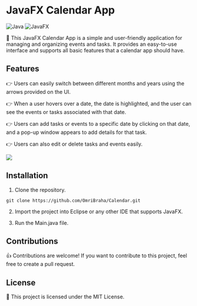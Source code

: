 # JavaFX Calendar App

<p>
  <img src="https://img.shields.io/badge/language-Java-orange.svg" alt="Java">
  <img src="https://img.shields.io/badge/GUI-JavaFX-blue.svg" alt="JavaFX">
</p>

📅 This JavaFX Calendar App is a simple and user-friendly application for managing and organizing events and tasks. It provides an easy-to-use interface and supports all basic features that a calendar app should have. 

## Features

👉 Users can easily switch between different months and years using the arrows provided on the UI.

👉 When a user hovers over a date, the date is highlighted, and the user can see the events or tasks associated with that date.

👉 Users can add tasks or events to a specific date by clicking on that date, and a pop-up window appears to add details for that task.

👉 Users can also edit or delete tasks and events easily.

![](https://media.giphy.com/media/v1.Y2lkPTc5MGI3NjExNTc4YmNkZDA2ZGU0NGYyMDA5ZWNlOTYzZTQ1MmVmZTgyZDc2ZWI4NiZjdD1n/Tmc7uanXz8hUm2bjJM/giphy.gif)

## Installation

1. Clone the repository.

```git clone https://github.com/OmriBraha/Calendar.git```

2. Import the project into Eclipse or any other IDE that supports JavaFX.

3. Run the Main.java file.

## Contributions

👍 Contributions are welcome! If you want to contribute to this project, feel free to create a pull request.

## License

📝 This project is licensed under the MIT License. 


